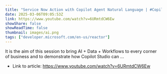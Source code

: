 ```yaml
---
title: "Service Now Action with Copilot Agent Natural Language | #CopilotChronicles"
date: 2025-03-06T09:05:53Z
link: https://www.youtube.com/watch?v=6URmtdCW6Ew
showShare: false
showReadTime: false
thumbnail: images/ai.png
tags: ["developer.microsoft.com/en-us/reactor"]
---
```

It is the aim of this session to bring AI + Data + Workflows to every corner of business and to demonstrate how Copilot Studio can ...

- Link to article: https://www.youtube.com/watch?v=6URmtdCW6Ew